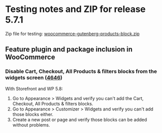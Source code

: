 # Testing notes and ZIP for release 5.7.1

Zip file for testing: [woocommerce-gutenberg-products-block.zip](https://github.com/woocommerce/woocommerce-gutenberg-products-block/files/7074986/woocommerce-gutenberg-products-block.zip)

## Feature plugin and package inclusion in WooCommerce

### Disable Cart, Checkout, All Products & filters blocks from the widgets screen ([4646](https://github.com/woocommerce/woocommerce-gutenberg-products-block/pull/4646))

With Storefront and WP 5.8:

1. Go to Appearance > Widgets and verify you can't add the Cart, Checkout, All Products & filters blocks.
2. Go to Appearance > Customizer > Widgets and verify you can't add those blocks either.
3. Create a new post or page and verify those blocks can be added without problems.
